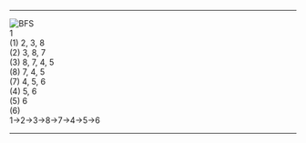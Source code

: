 ***
![BFS](https://user-images.githubusercontent.com/69194442/126621871-c70e9d17-4760-4e43-93ba-15a29ca2ffe1.PNG)  
1  
(1) 2, 3, 8  
(2) 3, 8, 7  
(3) 8, 7, 4, 5  
(8) 7, 4, 5  
(7) 4, 5, 6  
(4) 5, 6  
(5) 6  
(6)  
1->2->3->8->7->4->5->6

***
